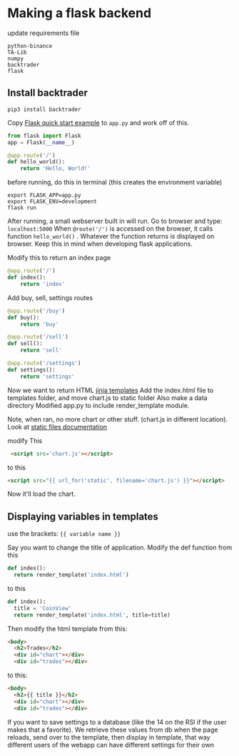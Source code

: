 # Making a flask backend
update requirements file

```
python-binance
TA-Lib
numpy
backtrader
flask
```

## Install backtrader
```
pip3 install backtrader
```

Copy [Flask quick start example](https://flask.palletsprojects.com/en/1.1.x/quickstart/#quickstart) to `app.py` and work off of this.

```python
from flask import Flask
app = Flask(__name__)

@app.route('/')
def hello_world():
    return 'Hello, World!'
```

before running, do this in terminal (this creates the environment variable)

```
export FLASK_APP=app.py
export FLASK_ENV=development
flask run
```

After running, a small webserver built in will run.  Go to browser and type: `localhost:5000`
When `@route('/')` is accessed on the browser, it calls function `hello_world()` . Whatever the function returns is displayed on browser.  Keep this in mind when developing flask applications.

Modify this to return an index page
```python
@app.route('/')
def index():
    return 'index'
```

Add buy, sell, settings routes

```python
@app.route('/buy')
def buy():
    return 'buy'

@app.route('/sell')
def sell():
    return 'sell'

@app.route('/settings')
def settings():
    return 'settings'
```

Now we want to return HTML [jinja templates](jinja.palletsprojects.com/en/2.11.x/)
Add the index.html file to templates folder, and move chart.js to static folder
Also make a data directory
Modified app.py to include render_template module.

Note, when ran, no more chart or other stuff.  (chart.js in different location).  Look at [static files documentation](https://flask.palletsprojects.com/en/1.1.x/quickstart/#static-files)

modify This
```html
 <script src='chart.js'></script>
```
to this
```html
<script src="{{ url_for('static', filename='chart.js') }}"></script>
```

Now it'll load the chart.

## Displaying variables in templates
use the brackets: `{{ variable name }}`

Say you want to change the title of application.  Modify the def function from this
```python
def index():
  return render_template('index.html')
```
to this
```python
def index():
  title = 'CoinView'
  return render_template('index.html', title=title)
```
Then modify the html template from this:
```html
<body>
  <h2>Trades</h2>
  <div id="chart"></div>
  <div id="trades"></div>
```
to this:

```html
<body>
  <h2>{{ title }}</h2>
  <div id="chart"></div>
  <div id="trades"></div>
```

If you want to save settings to a database (like the 14 on the RSI if the user makes that a favorite).  We retrieve these values from db when the page reloads, send over to the template, then display in template, that way different users of the webapp can have different settings for their own